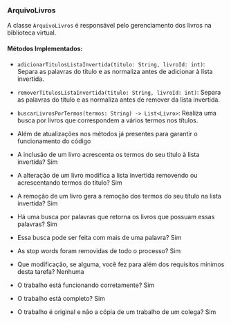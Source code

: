 ### ArquivoLivros
A classe `ArquivoLivros` é responsável pelo gerenciamento dos livros na biblioteca virtual.

#### Métodos Implementados:

- `adicionarTitulosListaInvertida(titulo: String, livroId: int)`: Separa as palavras do título e as normaliza antes de adicionar à lista invertida.
- `removerTitulosListaInvertida(titulo: String, livroId: int)`: Separa as palavras do título e as normaliza antes de remover da lista invertida.
- `buscarLivrosPorTermos(termos: String) -> List<Livro>`: Realiza uma busca por livros que correspondem a vários termos nos títulos.
- Além de atualizações nos métodos já presentes para garantir o funcionamento do código

- A inclusão de um livro acrescenta os termos do seu título à lista invertida? Sim
- A alteração de um livro modifica a lista invertida removendo ou acrescentando termos do título? Sim
- A remoção de um livro gera a remoção dos termos do seu título na lista invertida? Sim
- Há uma busca por palavras que retorna os livros que possuam essas palavras? Sim
- Essa busca pode ser feita com mais de uma palavra? Sim
- As stop words foram removidas de todo o processo? Sim
- Que modificação, se alguma, você fez para além dos requisitos mínimos desta tarefa? Nenhuma
- O trabalho está funcionando corretamente? Sim
- O trabalho está completo? Sim
- O trabalho é original e não a cópia de um trabalho de um colega? Sim

